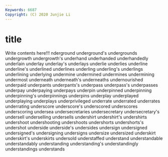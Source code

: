 ```yaml
---
Keywords: 6687
Copyright: (C) 2020 Junjie Li
---
```


# title

Write contents here!!!
nderground 
underground's 
undergrounds 
undergrowth 
undergrowth's
underhand 
underhanded 
underhandedly 
underlain 
underlay 
underlay's 
underlays 
underlie 
underlies 
underline
underline's 
underlined 
underlines 
underling 
underling's 
underlings 
underlining 
underlying 
undermine 
undermined
undermines 
undermining 
undermost 
underneath 
underneath's 
underneaths 
undernourished 
underpaid 
underpants 
underpants's
underpass 
underpass's 
underpasses 
underpay 
underpaying 
underpays 
underpin 
underpinned 
underpinning 
underpinning's
underpinnings 
underpins 
underplay 
underplayed 
underplaying 
underplays 
underprivileged 
underrate 
underrated 
underrates
underrating 
underscore 
underscore's 
underscored 
underscores 
underscoring 
undersea 
undersecretaries 
undersecretary 
undersecretary's
undersell 
underselling 
undersells 
undershirt 
undershirt's 
undershirts 
undershoot 
undershooting 
undershoots 
undershorts
undershorts's 
undershot 
underside 
underside's 
undersides 
undersign 
undersigned 
undersigned's 
undersigning 
undersigns
undersize 
undersized 
underskirt 
underskirt's 
underskirts 
undersold 
understaffed 
understand 
understandable 
understandably
understanding 
understanding's 
understandingly 
understandings 
understands 
